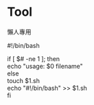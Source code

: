 # Tool
懶人專用

#!/bin/bash

if [ $# -ne 1 ]; then  
	echo "usage: $0 filename"  
else  
	touch $1.sh  
	echo "#!/bin/bash" >> $1.sh  
fi  
